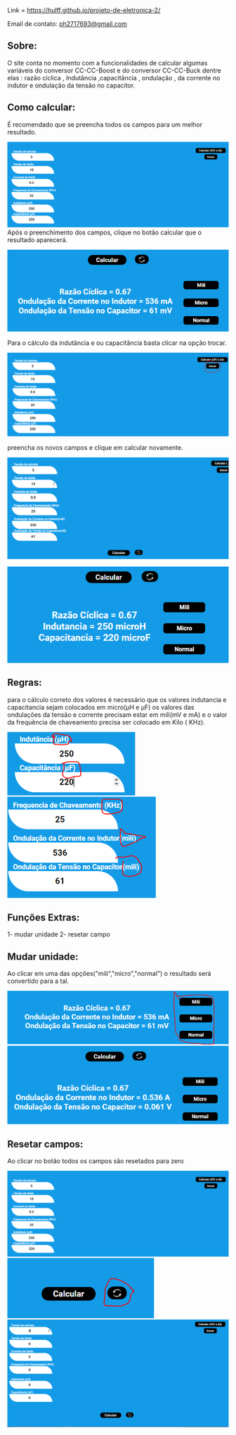 Link = https://hulff.github.io/projeto-de-eletronica-2/

Email de contato: ph2717693@gmail.com

## Sobre:

O site conta no momento com a funcionalidades de calcular algumas variáveis do conversor CC-CC-Boost e do conversor CC-CC-Buck dentre elas : razão cíclica , Indutância  ,capacitância , ondulação , da corrente no indutor e ondulação da tensão no capacitor.

## Como calcular:

É recomendado que se preencha todos os campos para um melhor resultado.

![image](https://github.com/Hulff/projeto-de-eletronica-2/blob/master/imgs/1.PNG?raw=true)
Após o preenchimento dos campos, clique no botão calcular que o resultado aparecerá.

![image](https://github.com/Hulff/projeto-de-eletronica-2/blob/master/imgs/2.PNG?raw=true)

Para o cálculo da indutância e ou capacitância basta clicar na opção trocar.

![image](https://github.com/Hulff/projeto-de-eletronica-2/blob/master/imgs/7%20(1).PNG?raw=true)

preencha os novos campos e clique em calcular novamente.

![image](https://github.com/Hulff/projeto-de-eletronica-2/blob/master/imgs/3.PNG?raw=true)

![image](https://github.com/Hulff/projeto-de-eletronica-2/blob/master/imgs/4.PNG?raw=true)

## Regras:

para o cálculo correto dos valores é necessário que os valores indutancia e capacitancia sejam colocados em micro(µH e µF) os valores das ondulações da tensão e corrente precisam estar em mili(mV e mA) e o valor da frequência de chaveamento precisa ser colocado em Kilo ( KHz).

![image](https://github.com/Hulff/projeto-de-eletronica-2/blob/master/imgs/6.PNG?raw=true) 
<br>
![image](https://github.com/Hulff/projeto-de-eletronica-2/blob/master/imgs/5.PNG?raw=true)



## Funções Extras:

1- mudar unidade
2- resetar campo

## Mudar unidade:
 
Ao clicar em uma das opções("mili","micro","normal") o resultado será convertido para a tal.

![image](https://github.com/Hulff/projeto-de-eletronica-2/blob/master/imgs/10.PNG?raw=true)
<br>
![image](https://github.com/Hulff/projeto-de-eletronica-2/blob/master/imgs/11.PNG?raw=true)

## Resetar campos:

Ao clicar no botão todos os campos são resetados para zero

![image](https://github.com/Hulff/projeto-de-eletronica-2/blob/master/imgs/1.PNG?raw=true)
<br>
![image](https://github.com/Hulff/projeto-de-eletronica-2/blob/master/imgs/8.PNG?raw=true)
<br>
![image](https://github.com/Hulff/projeto-de-eletronica-2/blob/master/imgs/9.PNG?raw=true)






